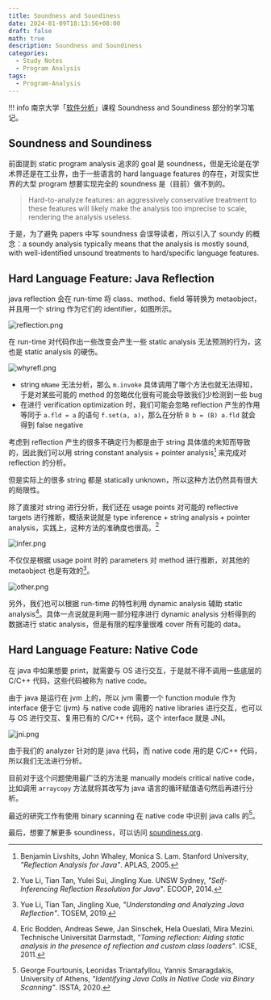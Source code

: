 ```yaml
---
title: Soundness and Soundiness
date: 2024-01-09T18:13:56+08:00
draft: false
math: true
description: Soundness and Soundiness
categories:
  - Study Notes
  - Program Analysis
tags:
  - Program-Analysis
---
```


!!! info
	南京大学「[软件分析](https://tai-e.pascal-lab.net/lectures.html)」课程 Soundness and Soundiness 部分的学习笔记。


## Soundness and Soundiness

前面提到 static program analysis 追求的 goal 是 soundness，但是无论是在学术界还是在工业界，由于一些语言的 hard language features 的存在，对现实世界的大型 program 想要实现完全的 soundness 是（目前）做不到的。

> Hard-to-analyze features: an aggressively conservative treatment to these features will likely make the analysis too imprecise to scale, rendering the analysis useless.

于是，为了避免 papers 中写 soundness 会误导读者，所以引入了 soundy 的概念：a soundy analysis typically means that the analysis is mostly sound, with well-identified unsound treatments to hard/specific language features.

## Hard Language Feature: Java Reflection

java reflection 会在 run-time 将 class、method、field 等转换为 metaobject，并且用一个 string 作为它们的 identifier，如图所示。

![reflection.png](https://fastly.jsdelivr.net/gh/f1a3h/imgs/java_reflection.png)


在 run-time 对代码作出一些改变会产生一些 static analysis 无法预测的行为，这也是 static analysis 的硬伤。

![whyrefl.png](https://fastly.jsdelivr.net/gh/f1a3h/imgs/whyrefl.png)


- string `mName` 无法分析，那么 `m.invoke` 具体调用了哪个方法也就无法得知，于是对某些可能的 method 的忽略优化很有可能会导致我们少检测到一些 bug
- 在进行 verification optimization 时，我们可能会忽略 reflection 产生的作用等同于 `a.fld = a` 的语句 `f.set(a, a)`，那么在分析 `B b = (B) a.fld` 就会得到 false negative

考虑到 reflection 产生的很多不确定行为都是由于 string 具体值的未知而导致的，因此我们可以用 string constant analysis + pointer analysis[^1] 来完成对 reflection 的分析。

[^1]: Benjamin Livshits, John Whaley, Monica S. Lam. Stanford University, *"Reflection Analysis for Java"*. APLAS, 2005.

但是实际上的很多 string 都是 statically unknown，所以这种方法仍然具有很大的局限性。

除了直接对 string 进行分析，我们还在 usage points 对可能的 reflective targets 进行推断，概括来说就是 type inference + string analysis + pointer analysis，实践上，这种方法的准确度也很高。[^2]

[^2]: Yue Li, Tian Tan, Yulei Sui, Jingling Xue. UNSW Sydney, *"Self-Inferencing Reflection Resolution for Java"*. ECOOP, 2014.

![infer.png](https://fastly.jsdelivr.net/gh/f1a3h/imgs/infer_from_usage_point.png)


不仅仅是根据 usage point 时的 parameters 对 method 进行推断，对其他的 metaobject 也是有效的[^3]。

[^3]: Yue Li, Tian Tan, Jingling Xue, *"Understanding and Analyzing Java Reflection"*. TOSEM, 2019.

![other.png](https://fastly.jsdelivr.net/gh/f1a3h/imgs/more_handlings_java_reflection.png)


另外，我们也可以根据 run-time 的特性利用 dynamic analysis 辅助 static analysis[^4]。具体一点说就是利用一部分程序进行 dynamic analysis 分析得到的数据进行 static analysis，但是有限的程序量很难 cover 所有可能的 data。

[^4]: Eric Bodden, Andreas Sewe, Jan Sinschek, Hela Oueslati, Mira Mezini. Technische Universität Darmstadt, *"Taming reflection: Aiding static analysis in the presence of reflection and custom class loaders"*. ICSE, 2011.

## Hard Language Feature: Native Code

在 java 中如果想要 print，就需要与 OS 进行交互，于是就不得不调用一些底层的 C/C++ 代码，这些代码被称为 native code。

由于 java 是运行在 jvm 上的，所以 jvm 需要一个 function module 作为 interface 便于它 (jvm) 与 native code 调用的 native libraries 进行交互，也可以与 OS 进行交互、复用已有的 C/C++ 代码，这个 interface 就是 JNI。

![jni.png](https://fastly.jsdelivr.net/gh/f1a3h/imgs/nju_spa_jni.png)


由于我们的 analyzer 针对的是 java 代码，而 native code 用的是 C/C++ 代码，所以我们无法进行分析。

目前对于这个问题使用最广泛的方法是 manually models critical native code，比如调用 `arraycopy` 方法就将其改写为 java 语言的循环赋值语句然后再进行分析。

最近的研究工作有使用 binary scanning 在 native code 中识别 java calls 的[^5]。

[^5]: George Fourtounis, Leonidas Triantafyllou, Yannis Smaragdakis, University of Athens, *"Identifying Java Calls in Native Code via Binary Scanning"*. ISSTA, 2020.

最后，想要了解更多 soundiness，可以访问 [soundiness.org](http://soundiness.org/).